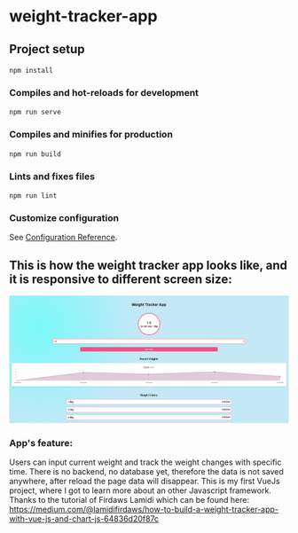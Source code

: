 # weight-tracker-app

## Project setup
```
npm install
```

### Compiles and hot-reloads for development
```
npm run serve
```

### Compiles and minifies for production
```
npm run build
```

### Lints and fixes files
```
npm run lint
```

### Customize configuration
See [Configuration Reference](https://cli.vuejs.org/config/).

## This is how the weight tracker app looks like, and it is responsive to different screen size:
![Weight tracker app](https://github.com/Nguyen-Thi-HuyenK/VueJs-Projects/blob/main/weight-tracker-app/src/assets/weight-tracker-app.png)
### App's feature: 
Users can input current weight and track the weight changes with specific time. There is no backend, no database yet, therefore the data is not saved anywhere, after reload the page data will disappear.
This is my first VueJs project, where I got to learn more about an other Javascript framework. Thanks to the tutorial of Firdaws Lamidi which can be found here: https://medium.com/@lamidifirdaws/how-to-build-a-weight-tracker-app-with-vue-js-and-chart-js-64836d20f87c 


